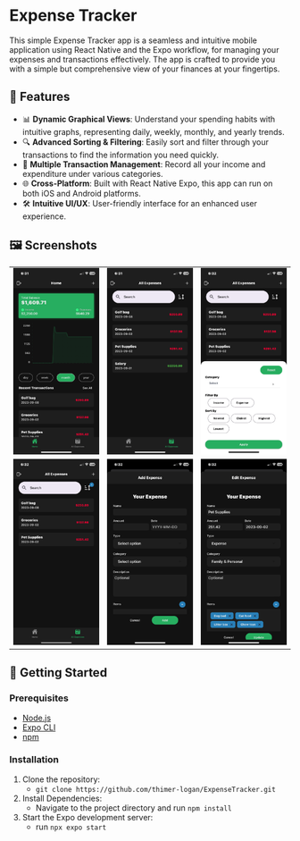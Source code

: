 # Expense Tracker

This simple Expense Tracker app is a seamless and intuitive mobile application using React Native and the Expo workflow, for managing your expenses and transactions effectively. The app is crafted to provide you with a simple but comprehensive view of your finances at your fingertips.

## 🌟 Features

- 📊 **Dynamic Graphical Views**: Understand your spending habits with intuitive graphs, representing daily, weekly, monthly, and yearly trends.
- 🔍 **Advanced Sorting & Filtering**: Easily sort and filter through your transactions to find the information you need quickly.
- 🏦 **Multiple Transaction Management**: Record all your income and expenditure under various categories.
- 🌐 **Cross-Platform**: Built with React Native Expo, this app can run on both iOS and Android platforms.
- 🛠 **Intuitive UI/UX**: User-friendly interface for an enhanced user experience.

## 🖼 Screenshots

<table>
  <tr>
    <td>
      <img src="assets/images/OVERVIEW.PNG" alt="Overview Screen" width="250"/>
    </td>
    <td>
      <img src="assets/images/ALL-EXPENSES.PNG" alt="All Expenses Screen" width="250"/>
    </td>
    <td>
      <img src="assets/images/FILTER.PNG" alt="Filter" width="250"/>
    </td>
  </tr>
  <tr>
    <td>
      <img src="assets/images/ALL-WITH-FILTER.PNG" alt="All Expenses Screen" width="250"/>
    </td>
    <td>
      <img src="assets/images/EXPENSE-FORM.PNG" alt="Overview Screen" width="250"/>
    </td>
    <td>
      <img src="assets/images/EXPENSE-UPDATE.PNG" alt="All Expenses Screen" width="250"/>
    </td>
  </tr>
</table>

## 🚀 Getting Started

### Prerequisites

- [Node.js](https://nodejs.org/en/)
- [Expo CLI](https://docs.expo.dev/get-started/installation/)
- [npm](https://www.npmjs.com/)

### Installation

1. Clone the repository:
   - `git clone https://github.com/thimer-logan/ExpenseTracker.git`
2. Install Dependencies:
   - Navigate to the project directory and run `npm install`
3. Start the Expo development server:
   - run `npx expo start`
